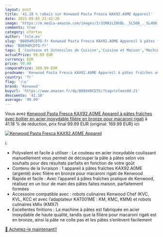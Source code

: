 ```yaml
---
layout: post
title: '41.18 % rabais sur Kenwood Pasta Fresca KAX92.A0ME Appareil'
date: 2021-08-05 21:42:20
image: 'https://m.media-amazon.com/images/I/31MA3iZAhBL._SL500_._SL400_.jpg'
comments: true
category: ofertas
author: 'tole.es'
slug: 'B0894RCDTG-fr Kenwood Pasta Fresca KAX92.A0ME Appareil à pâtes fraîches...'
sku: 'B0894RCDTG-fr'
tags: [ 'Couteaux et Ustensiles de Cuisine','Cuisine et Maison','Machines à pâtes manuelles','Ustensiles pour pâtes','kenwood', ]
actualPrice: 99.99 EUR
currency: EUR
price: 99.99
comparePrice: 169.99 EUR
prodname: 'Kenwood Pasta Fresca KAX92.A0ME Appareil à pâtes fraîches avec boîtier en acier inoxydable  filière en bronze pour macaroni rigati'
country: 'fr'
flag: '🇫🇷'
brand: 'Kenwood'
buyurl: 'https://www.amazon.fr/dp/B0894RCDTG/?tag=tolees0d-21'
descuento: '41.18'
average: '99.99'
---
```


Vous avez [Kenwood Pasta Fresca KAX92.A0ME Appareil à pâtes fraîches avec boîtier en acier inoxydable  filière en bronze pour macaroni rigati](https://www.amazon.fr/dp/B0894RCDTG/?tag=tolees0d-21)  à  41.18 % de réduction, prix final  99.99 EUR (original: 169.99 EUR) ici:

[![Kenwood Pasta Fresca KAX92.A0ME Appareil](https://m.media-amazon.com/images/I/31MA3iZAhBL._SL500_._SL400_.jpg)](https://www.amazon.fr/dp/B0894RCDTG/?tag=tolees0d-21)

ℹ️:

- Polyvalent et facile à utiliser : Le couteau en acier inoxydable coulissant manuellement vous permet de découper la pâte à pâtes selon vos souhaits pour des résultats parfaits en fonction de votre goût
- Contenu de la livraison : 1 appareil à pâtes fraîches KAX92.A0ME (argenté) avec filière en bronze pour macaroni rigati de Kenwood
- Rapide et facile : Avec l’appareil à pâtes fraîches pratique de Kenwood, réalisez en un tour de main des pâtes faites maison, parfaitement formées
- Accessoire compatible avec : robots culinaires Kenwood Chef (KVC, KVL, KCC et avec l’adaptateur KAT001ME : KM, KMC, KMM) et robots culinaires kMix (KMX7)
- Excellentes finitions : La machine à pâtes est fabriquée en acier inoxydable de haute qualité, tandis que la filière pour macaroni rigati est en bronze, ainsi la pâte ne colle pas et les pâtes s’enlèvent facilement

[🛒 Achetez-le maintenant!!](https://www.amazon.fr/dp/B0894RCDTG/?tag=tolees0d-21)
